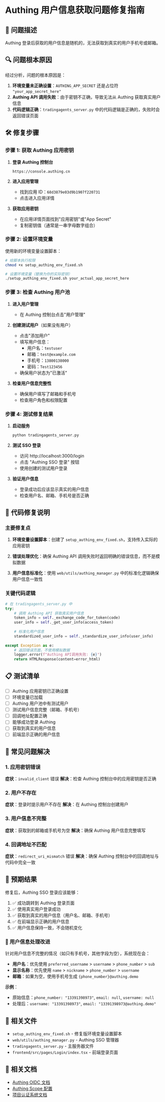 # Authing 用户信息获取问题修复指南

## 🎯 问题描述

Authing 登录后获取的用户信息是随机的，无法获取到真实的用户手机号或邮箱。

## 🔍 问题根本原因

经过分析，问题的根本原因是：

1. **环境变量未正确设置**：`AUTHING_APP_SECRET` 还是占位符 `"your_app_secret_here"`
2. **Authing API 调用失败**：由于密钥不正确，导致无法从 Authing 获取真实用户信息
3. **代码逻辑正确**：`tradingagents_server.py` 中的代码逻辑是正确的，失败时会返回错误页面

## 🛠️ 修复步骤

### 步骤 1: 获取 Authing 应用密钥

1. **登录 Authing 控制台**
   ```
   https://console.authing.cn
   ```

2. **进入应用管理**
   - 找到应用 ID：`68d3879e03d9b1907f220731`
   - 点击进入应用详情

3. **获取应用密钥**
   - 在应用详情页面找到"应用密钥"或"App Secret"
   - 复制密钥值（通常是一串字母数字组合）

### 步骤 2: 设置环境变量

使用新的环境变量设置脚本：

```bash
# 给脚本执行权限
chmod +x setup_authing_env_fixed.sh

# 设置环境变量（替换为你的实际密钥）
./setup_authing_env_fixed.sh your_actual_app_secret_here
```

### 步骤 3: 检查 Authing 用户池

1. **进入用户管理**
   - 在 Authing 控制台点击"用户管理"

2. **创建测试用户**（如果没有用户）
   - 点击"添加用户"
   - 填写用户信息：
     - 用户名：`testuser`
     - 邮箱：`test@example.com`
     - 手机号：`13800138000`
     - 密码：`Test123456`
   - 确保用户状态为"已激活"

3. **检查用户信息完整性**
   - 确保用户填写了邮箱和手机号
   - 检查用户角色和权限配置

### 步骤 4: 测试修复结果

1. **启动服务**
   ```bash
   python tradingagents_server.py
   ```

2. **测试 SSO 登录**
   - 访问 http://localhost:3000/login
   - 点击 "Authing SSO 登录" 按钮
   - 使用创建的测试用户登录

3. **验证用户信息**
   - 登录成功后应该显示真实的用户信息
   - 检查用户名、邮箱、手机号是否正确

## 🔧 代码修复说明

### 主要修复点

1. **环境变量设置脚本**：创建了 `setup_authing_env_fixed.sh`，支持传入实际的应用密钥

2. **错误处理优化**：确保 Authing API 调用失败时返回明确的错误信息，而不是模拟数据

3. **用户信息标准化**：使用 `web/utils/authing_manager.py` 中的标准化逻辑确保用户信息一致性

### 关键代码逻辑

```python
# 在 tradingagents_server.py 中
try:
    # 调用 Authing API 获取真实用户信息
    token_info = self._exchange_code_for_token(code)
    user_info = self._get_user_info(access_token)
    
    # 标准化用户信息
    standardized_user_info = self._standardize_user_info(user_info)
    
except Exception as e:
    # 返回错误页面，不使用模拟数据
    logger.error(f"Authing API调用失败: {e}")
    return HTMLResponse(content=error_html)
```

## 📋 测试清单

- [ ] Authing 应用密钥已正确设置
- [ ] 环境变量已加载
- [ ] Authing 用户池中有测试用户
- [ ] 测试用户信息完整（邮箱、手机号）
- [ ] 回调地址配置正确
- [ ] 能够成功登录 Authing
- [ ] 获取到真实的用户信息
- [ ] 前端显示正确的用户信息

## 🚨 常见问题解决

### 1. 应用密钥错误
**症状**：`invalid_client` 错误
**解决**：检查 Authing 控制台中的应用密钥是否正确

### 2. 用户不存在
**症状**：登录时提示用户不存在
**解决**：在 Authing 控制台创建用户

### 3. 用户信息不完整
**症状**：获取到的邮箱或手机号为空
**解决**：确保 Authing 用户信息完整填写

### 4. 回调地址不匹配
**症状**：`redirect_uri_mismatch` 错误
**解决**：确保 Authing 控制台中的回调地址与代码中完全一致

## 🎯 预期结果

修复后，Authing SSO 登录应该能够：

1. ✅ 成功跳转到 Authing 登录页面
2. ✅ 使用真实用户登录成功
3. ✅ 获取到真实的用户信息（用户名、邮箱、手机号）
4. ✅ 在前端显示正确的用户信息
5. ✅ 用户信息保持一致，不会随机变化

### 🔧 用户信息处理改进

针对用户信息不完整的情况（如只有手机号，其他字段为空），系统现在会：

- **用户名**：优先使用 `preferred_username` > `username` > `phone_number` > `sub`
- **显示名称**：优先使用 `name` > `nickname` > `phone_number` > `username`
- **邮箱**：如果为空，使用手机号生成 `{phone_number}@authing.demo`

**示例**：
- 原始信息：`phone_number: "13391398973"`, `email: null`, `username: null`
- 处理后：`username: "13391398973"`, `email: "13391398973@authing.demo"`

## 📝 相关文件

- `setup_authing_env_fixed.sh` - 修复版环境变量设置脚本
- `web/utils/authing_manager.py` - Authing SSO 管理器
- `tradingagents_server.py` - 主服务器文件
- `frontend/src/pages/Login/index.tsx` - 前端登录页面

## 🔗 相关文档

- [Authing OIDC 文档](https://docs.authing.cn/v2/concepts/oidc/)
- [Authing Scope 配置](https://docs.authing.cn/v2/concepts/oidc/oidc-overview.html#scope)
- [项目认证系统文档](../architecture/authentication.md)
